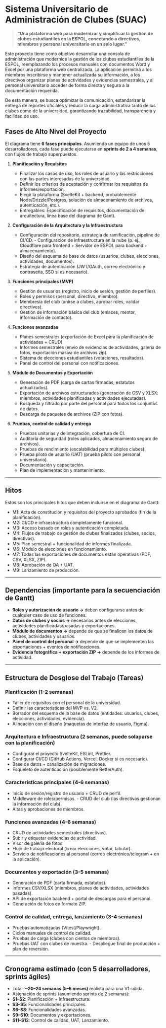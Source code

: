 # Sistema Universitario de Administración de Clubes (SUAC)

> **“Una plataforma web para modernizar y simplificar la gestión de clubes estudiantiles en la ESPOL, conectando a directivos, miembros y personal universitario en un solo lugar.”**

Este proyecto tiene como objetivo desarrollar una consola de administración que modernice la gestión de los clubes estudiantiles de la ESPOL, reemplazando los procesos manuales con documentos Word y Excel por una plataforma web centralizada. La aplicación permitirá a los miembros inscribirse y mantener actualizada su información, a los directivos organizar planes de actividades y evidencias semestrales, y al personal universitario acceder de forma directa y segura a la documentación requerida.

De esta manera, se busca optimizar la comunicación, estandarizar la entrega de reportes oficiales y reducir la carga administrativa tanto de los clubes como de la universidad, garantizando trazabilidad, transparencia y facilidad de uso.

## **Fases de Alto Nivel del Proyecto**

El diagrama tiene **6 fases principales**. Asumiendo un equipo de unos 5 desarrolladores, cada fase puede ejecutarse en **sprints de 2 a 4 semanas**, con flujos de trabajo superpuestos.

1. **Planificación y Requisitos**
   - Finalizar los casos de uso, los roles de usuario y las restricciones con las partes interesadas de la universidad.
   - Definir los criterios de aceptación y confirmar los requisitos de informes/exportación.
   - Elegir la plataforma (SvelteKit + backend, probablemente Node/Drizzle/Postgres, solución de almacenamiento de archivos, autenticación, etc.).
   - Entregables: Especificación de requisitos, documentación de arquitectura, línea base del diagrama de Gantt.

2. **Configuración de la Arquitectura y la Infraestructura**
   - Configuración del repositorio, estrategia de ramificación, pipeline de CI/CD. - Configuración de infraestructura en la nube (p. ej., Cloudflare para frontend + Servidor de ESPOL para backend + almacenamiento).
   - Diseño del esquema de base de datos (usuarios, clubes, elecciones, actividades, documentos).
   - Estrategia de autenticación (JWT/OAuth, correo electrónico y contraseña, SSO si es necesario).

3. **Funciones principales (MVP)**
   - Gestión de usuarios (registro, inicio de sesión, gestión de perfiles).
   - Roles y permisos (personal, directivo, miembro).
   - Membresía del club (unirse a clubes, aprobar roles, validar directivos).
   - Gestión de información básica del club (enlaces, mentor, información de contacto).

4. **Funciones avanzadas**
   - Planes semestrales (exportación de Excel para la planificación de actividades + CRUD).
   - Informes semestrales (envío de evidencias de actividades, galería de fotos, exportación masiva de archivos zip).
   - Sistema de elecciones estudiantiles (votaciones, resultados).
   - Panel de control del personal con notificaciones.

5. **Módulo de Documentos y Exportación**
   - Generación de PDF (carga de cartas firmadas, estatutos actualizados).
   - Exportación de archivos estructurados (generación de CSV y XLSX: miembros, actividades planificadas y actividades ejecutadas).
   - Búsqueda y filtrado por parte del personal para todos los conjuntos de datos.
   - Descarga de paquetes de archivos (ZIP con fotos).

6. **Pruebas, control de calidad y entrega**
   - Pruebas unitarias y de integración, cobertura de CI.
   - Auditoría de seguridad (roles aplicados, almacenamiento seguro de archivos).
   - Pruebas de rendimiento (escalabilidad para múltiples clubes).
   - Prueba piloto de usuario (UAT) (prueba piloto con personal universitario).
   - Documentación y capacitación.
   - Plan de implementación y mantenimiento.

---

## **Hitos**

Estos son los principales hitos que deben incluirse en el diagrama de Gantt:

- M1: Acta de constitución y requisitos del proyecto aprobados (fin de la planificación).
- M2: CI/CD e infraestructura completamente funcional.
- M3: Acceso basado en roles y autenticación completada.
- M4: Flujos de trabajo de gestión de clubes finalizados (clubes, socios, directivas).
- M5: Plan semestral + funcionalidad de informes finalizada.
- M6: Módulo de elecciones en funcionamiento.
- M7: Todas las exportaciones de documentos están operativas (PDF, CSV, XLSX, ZIP).
- M8: Aprobación de QA + UAT.
- M9: Lanzamiento de producción.

---

## **Dependencias** (importante para la secuenciación de Gantt)

- **Roles y autorización de usuario →** deben configurarse antes de cualquier caso de uso de funciones.
- **Datos de clubes y socios →** necesarios antes de elecciones, actividades planificadas/pasadas y exportaciones.
- **Módulo de documentos →** depende de que se finalicen los datos de clubes, actividades y usuarios.
- **Panel de control del personal →** depende de que se implementen las exportaciones + eventos de notificaciones.
- **Evidencia fotográfica + exportación ZIP →** depende de los informes de actividad.

---

## **Estructura de Desglose del Trabajo (Tareas)**

### Planificación (1-2 semanas)

- Taller de requisitos con el personal de la universidad.
- Definir las características del MVP vs. V2.
- Borrador del esquema de la base de datos (entidades: usuarios, clubes, elecciones, actividades, evidencia).
- Alineación con el diseño (maquetas de interfaz de usuario, Figma).

### Arquitectura e Infraestructura (2 semanas, puede solaparse con la planificación)

- Configurar el proyecto SvelteKit, ESLint, Prettier.
- Configurar CI/CD (GitHub Actions, Vercel, Docker si es necesario).
- Base de datos + canalización de migraciones.
- Esqueleto de autenticación (posiblemente BetterAuth).

### Características principales (4-6 semanas)

- Inicio de sesión/registro de usuario + CRUD de perfil.
- Middleware de roles/permisos. - CRUD del club (las directivas gestionan la información del club).
- Altas y aprobaciones de miembros.

### Funciones avanzadas (4-6 semanas)

- CRUD de actividades semestrales (directivas).
- Subir y etiquetar evidencias de actividad.
- Visor de galería de fotos.
- Flujo de trabajo electoral (crear elecciones, votar, tabular).
- Servicio de notificaciones al personal (correo electrónico/telegram + en la aplicación).

### Documentos y exportación (3-5 semanas)

- Generación de PDF (carta firmada, estatutos).
- Informes CSV/XLSX (miembros, planes de actividades, actividades pasadas).
- API de exportación backend + portal de descargas para el personal.
- Generación de fotos en formato ZIP.

### Control de calidad, entrega, lanzamiento (3-4 semanas)

- Pruebas automatizadas (Vitest/Playwright).
- Ciclos manuales de control de calidad.
- Pruebas de carga (clubes con cientos de miembros).
- Pruebas UAT con clubes de muestra. - Despliegue final de producción + plan de reversión.

---

## **Cronograma estimado (con 5 desarrolladores, sprints ágiles)**

- Total: **~20–24 semanas (5–6 meses)** realista para una V1 sólida.
- Asignación de sprints (asumiendo sprints de 2 semanas):
- **S1–S2**: Planificación + Infraestructura.
- **S3–S5**: Funcionalidades principales.
- **S6–S8**: Funcionalidades avanzadas.
- **S9–S10**: Documentos y exportaciones.
- **S11–S12**: Control de calidad, UAT, Lanzamiento.
